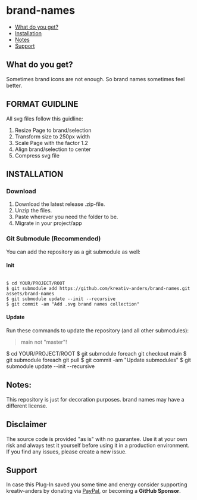 # brand-names

* [What do you get?](#what-do-you-get)
* [Installation](#installation)
* [Notes](#notes)
* [Support](#support)  

## What do you get?
Sometimes brand icons are not enough. So brand names sometimes feel better.

## FORMAT GUIDLINE
All svg files follow this guidline:

1. Resize Page to brand/selection
2. Transform size to 250px width
3. Scale Page with the factor 1.2
4. Align brand/selection to center
5. Compress svg file

## INSTALLATION

### Download

1. Download the latest release .zip-file.
2. Unzip the files.
3. Paste wherever you need the folder to be.
4. Migrate in your project/app


### Git Submodule (Recommended)
You can add the repository as a git submodule as well:

#### Init

```Shell

$ cd YOUR/PROJECT/ROOT
$ git submodule add https://github.com/kreativ-anders/brand-names.git assets/brand-names
$ git submodule update --init --recursive
$ git commit -am "Add .svg brand names collection"

```

#### Update

Run these commands to update the repository (and all other submodules):

> main not "master"!

$ cd YOUR/PROJECT/ROOT
$ git submodule foreach git checkout main
$ git submodule foreach git pull
$ git commit -am "Update submodules"
$ git submodule update --init --recursive

## Notes:
This repository is just for decoration purposes. brand names may have a different license.


## Disclaimer

The source code is provided "as is" with no guarantee. Use it at your own risk and always test it yourself before using it in a production environment. If you find any issues, please create a new issue.

## Support

In case this Plug-In saved you some time and energy consider supporting kreativ-anders by donating via [PayPal](https://paypal.me/kreativanders), or becoming a **GitHub Sponsor**.